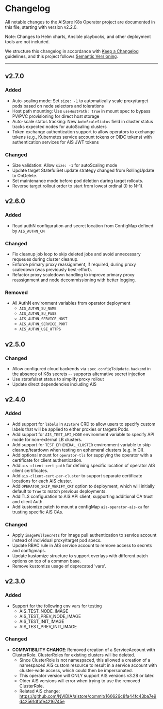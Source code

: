# Changelog

All notable changes to the AIStore K8s Operator project are documented in this file, starting with version v2.2.0.

Note: Changes to Helm charts, Ansible playbooks, and other deployment tools are not included.

We structure this changelog in accordance with [Keep a Changelog](https://keepachangelog.com/) guidelines, and this project follows [Semantic Versioning](https://semver.org/).

---
## v2.7.0

### Added

- Auto-scaling mode: Set `size: -1` to automatically scale proxy/target pods based on node selectors and tolerations
- Host path mounting: Use `useHostPath: true` in mount spec to bypass PV/PVC provisioning for direct host storage
- Auto-scale status tracking: New `AutoScaleStatus` field in cluster status tracks expected nodes for autoScaling clusters
- Token exchange authentication support to allow operators to exchange tokens (e.g., Kubernetes service account tokens or OIDC tokens) with authentication services for AIS JWT tokens

### Changed

- Size validation: Allow `size: -1` for autoScaling mode
- Update target StatefulSet update strategy changed from RollingUpdate to OnDelete.
- Set maintenance mode before pod deletion during target rollouts.
- Reverse target rollout order to start from lowest ordinal (0 to N-1).

##  v2.6.0

### Added

- Read authN configuration and secret location from ConfigMap defined by `AIS_AUTHN_CM`

### Changed

- Fix cleanup job loop to skip deleted jobs and avoid unnecessary requeues during cluster cleanup.
- Enforce primary proxy reassignment, if required, during proxy scaledown (was previously best-effort).
- Refactor proxy scaledown handling to improve primary proxy reassignment and node decommissioning with better logging.

### Removed

- All AuthN environment variables from operator deployment
  - `AIS_AUTHN_SU_NAME`
  - `AIS_AUTHN_SU_PASS`
  - `AIS_AUTHN_SERVICE_HOST`
  - `AIS_AUTHN_SERVICE_PORT`
  - `AIS_AUTHN_USE_HTTPS`
##  v2.5.0

### Changed

- Allow configured cloud backends via `spec.configToUpdate.backend` in the absence of K8s secrets -- supports alternative secret injection
- Use statefulset status to simplify proxy rollout
- Update direct dependencies including AIS

## v2.4.0

### Added

- Add support for `labels` in `AIStore` CRD to allow users to specify custom labels that will be applied to either proxies or targets Pods.
- Add support for `AIS_TEST_API_MODE` environment variable to specify API mode for non-external LB clusters.
- Add support for `TEST_EPHEMERAL_CLUSTER` environment variable to skip cleanup/teardown when testing on ephemeral clusters (e.g. in CI).
- Add optional mount for `operator-tls` for supplying the operator with a certificate for client authentication.
- Add `ais-client-cert-path` for defining specific location of operator AIS client certificates.
- Add `ais-client-cert-per-cluster` to support separate certificate locations for each AIS cluster.
- Add `OPERATOR_SKIP_VERIFY_CRT` option to deployment, which will initially default to `True` to match previous deployments.
- Add TLS configuration to AIS API client, supporting additional CA trust and client Auth.
- Add kustomize patch to mount a configMap `ais-operator-ais-ca` for trusting specific AIS CAs.


### Changed

- Apply `imagePullSecrets` for image pull authentication to service account instead of individual proxy/target pod specs.
- Update RBAC rule in AIS service account to remove access to secrets and configmaps.
- Update kustomize structure to support overlays with different patch options on top of a common base.
- Remove kustomize usage of deprecated 'vars'.

## v2.3.0

### Added

- Support for the following env vars for testing
  - AIS_TEST_NODE_IMAGE
  - AIS_TEST_PREV_NODE_IMAGE
  - AIS_TEST_INIT_IMAGE
  - AIS_TEST_PREV_INIT_IMAGE

### Changed

- **COMPATIBILITY CHANGE**: Removed creation of a ServiceAccount with ClusterRole. ClusterRoles for existing clusters will be deleted.
  - Since ClusterRole is not namespaced, this allowed a creation of a namespaced AIS custom resource to result in a service account with cluster-wide access,
    which could then be impersonated.
  - This operator version will ONLY support AIS versions v3.28 or later.
  - Older AIS versions will error when trying to use the removed ClusterRole.
  - Related AIS change: https://github.com/NVIDIA/aistore/commit/160626c8fa44fc43ba7e9d42561dfbfe4216745e